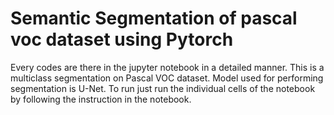 # Semantic Segmentation of pascal voc dataset using Pytorch

Every codes are there in the jupyter notebook in a detailed manner. This is a multiclass segmentation on Pascal VOC dataset. Model used for performing segmentation is U-Net. To run just run the individual cells of the notebook by following the instruction in the notebook.

